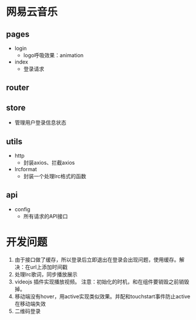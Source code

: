 # 网易云音乐
## pages
- login
  *  logo呼吸效果：animation
- index
  * 登录请求






## router
## store
  - 管理用户登录信息状态
## utils
- http
  * 封装axios、拦截axios
- lrcformat
  * 封装一个处理lrc格式的函数
## api
- config
  * 所有请求的API接口








# 开发问题
  1. 由于接口做了缓存，所以登录后立即退出在登录会出现问题，使用缓存。解决：在url上添加时间戳
  2. 处理lrc歌词，同步播放展示
  3. videojs 插件实现播放视频。 注意：初始化的时机，和在组件要销毁之前销毁掉。
  4. 移动端没有hover，用active实现类似效果。并配和touchstart事件防止active在移动端失效
  5. 二维码登录
